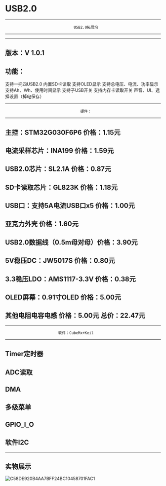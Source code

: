 # USB2.0
-----------------------------------------------------------------------------------
                                   USB2.0拓展坞
-----------------------------------------------------------------------------------

-----------------------------------------------------------------------------------

版本：V 1.0.1
-----------------------------------------------------------------------------------
功能：
-----------------------------------------------------------------------------------
  支持一托四USB2.0
  内置SD卡读取
  支持OLED显示
  支持总电压、电流、功率显示
  支持Ah、Wh、使用时间显示
  支持子USB开关
  支持内存卡读取开关
  声音、UI、选择设置（掉电保存）
  
-----------------------------------------------------------------------------------
                                      硬件：
-----------------------------------------------------------------------------------
  主控：STM32G030F6P6       价格：1.15元
  -----------------------------------------------------------------------------------
  电流采样芯片：INA199      价格：1.59元
  -----------------------------------------------------------------------------------
  USB2.0芯片：SL2.1A        价格：0.87元
  -----------------------------------------------------------------------------------
  SD卡读取芯片：GL823K      价格：1.18元
  -----------------------------------------------------------------------------------
  USB口：支持5A电流USB口x5  价格：1.00元
  -----------------------------------------------------------------------------------
  亚克力外壳                价格：1.60元
  -----------------------------------------------------------------------------------
  USB2.0数据线（0.5m母对母）价格：3.90元
  -----------------------------------------------------------------------------------
  5V稳压DC：JW5017S         价格：0.80元
  -----------------------------------------------------------------------------------
  3.3稳压LDO：AMS1117-3.3V  价格：0.38元
  -----------------------------------------------------------------------------------
  OLED屏幕：0.91寸OLED      价格：5.00元
  -----------------------------------------------------------------------------------
  其他电阻电容电感          价格：5.00元
  总价：22.47元
  ----------------------------------------------------------------------------------- 
-----------------------------------------------------------------------------------
                            软件：CubeMx+Keil
-----------------------------------------------------------------------------------
  Timer定时器
  -----------------------------------------------------------------------------------
  ADC读取
  -----------------------------------------------------------------------------------
  DMA
  -----------------------------------------------------------------------------------
  多级菜单
  -----------------------------------------------------------------------------------
  GPIO_I_O
  -----------------------------------------------------------------------------------
  软件I2C
  -----------------------------------------------------------------------------------
 
-----------------------------------------------------------------------------------
实物展示
-----------------------------------------------------------------------------------
  ![C58DE920B4AA7BFF24BC10458701FAC1](https://user-images.githubusercontent.com/96675865/227756411-2bf164ca-7711-4e00-8a9a-aed45fe314a4.jpg)

